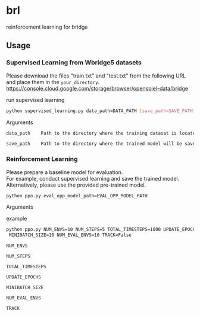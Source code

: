 # brl
reinforcement learning for bridge

## Usage
### Supervised Learning from Wbridge5 datasets
Please download the files "train.txt" and "test.txt" from the following URL and place them in the `your_directory`.
https://console.cloud.google.com/storage/browser/openspiel-data/bridge  

run supervised learning
```bash
python supervised_learning.py data_path=DATA_PATH [save_path=SAVE_PATH]
```

Arguments
```bash
data_path    Path to the directory where the training dataset is located

save_path    Path to the directory where the trained model will be saved
```
### Reinforcement Learning
Please prepare a baseline model for evaluation.  
For example, conduct supervised learning and save the trained model.
Alternatively, please use the provided pre-trained model.
```bash
python ppo.py eval_opp_model_path=EVAL_OPP_MODEL_PATH
```
Arguments

example
```bash
python ppo.py NUM_ENVS=10 NUM_STEPS=5 TOTAL_TIMESTEPS=1000 UPDATE_EPOCHS=2 \
 MINIBATCH_SIZE=10 NUM_EVAL_ENVS=10 TRACK=False
```

```
NUM_ENVS
  
NUM_STEPS

TOTAL_TIMESTEPS

UPDATE_EPOCHS

MINIBATCH_SIZE

NUM_EVAL_ENVS

TRACK
```
